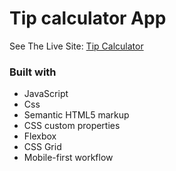 # Tip calculator App

See The Live Site: [Tip Calculator](https://aldothedev.github.io/TipCalculator/)

### Built with

- JavaScript
- Css
- Semantic HTML5 markup
- CSS custom properties
- Flexbox
- CSS Grid
- Mobile-first workflow


